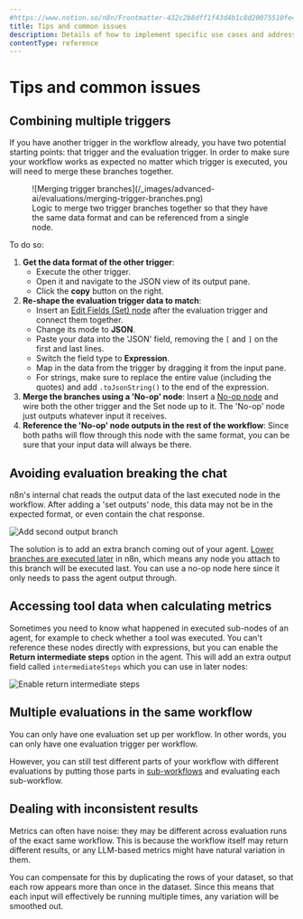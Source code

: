 ```yaml
---
#https://www.notion.so/n8n/Frontmatter-432c2b8dff1f43d4b1c8d20075510fe4
title: Tips and common issues
description: Details of how to implement specific use cases and address common issues with workflow evaluations.
contentType: reference
---
```


# Tips and common issues

## Combining multiple triggers

If you have another trigger in the workflow already, you have two potential starting points: that trigger and the evaluation trigger. In order to make sure your workflow works as expected no matter which trigger is executed, you will need to merge these branches together.

<figure markdown="span">
![Merging trigger branches](/_images/advanced-ai/evaluations/merging-trigger-branches.png)
<figcaption>Logic to merge two trigger branches together so that they have the same data format and can be referenced from a single node.</figcaption>
</figure>

To do so:

1. **Get the data format of the other trigger**:
	* Execute the other trigger.
    * Open it and navigate to the JSON view of its output pane.
    * Click the **copy** button on the right.
2. **Re-shape the evaluation trigger data to match**:
    * Insert an [Edit Fields (Set) node](/integrations/builtin/core-nodes/n8n-nodes-base.set.md) after the evaluation trigger and connect them together.
    * Change its mode to **JSON**.
    * Paste your data into the 'JSON' field, removing the `[` and `]` on the first and last lines.
    * Switch the field type to **Expression**.
    * Map in the data from the trigger by dragging it from the input pane.
    * For strings, make sure to replace the entire value (including the quotes) and add `.toJsonString()` to the end of the expression.
3. **Merge the branches using a 'No-op' node**: Insert a [No-op node](/integrations/builtin/core-nodes/n8n-nodes-base.noop.md) and wire both the other trigger and the Set node up to it. The 'No-op' node just outputs whatever input it receives.
4. **Reference the 'No-op' node outputs in the rest of the workflow**: Since both paths will flow through this node with the same format, you can be sure that your input data will always be there.

## Avoiding evaluation breaking the chat

n8n's internal chat reads the output data of the last executed node in the workflow. After adding a 'set outputs' node, this data may not be in the expected format, or even contain the chat response.

![Add second output branch](/_images/advanced-ai/evaluations/add-second-output-branch.png)

The solution is to add an extra branch coming out of your agent. [Lower branches are executed later](/flow-logic/execution-order.md) in n8n, which means any node you attach to this branch will be executed last. You can use a no-op node here since it only needs to pass the agent output through.

## Accessing tool data when calculating metrics

Sometimes you need to know what happened in executed sub-nodes of an agent, for example to check whether a tool was executed. You can't reference these nodes directly with expressions, but you can enable the **Return intermediate steps** option in the agent. This will add an extra output field called `intermediateSteps` which you can use in later nodes:

![Enable return intermediate steps](/_images/advanced-ai/evaluations/enable-return-intermediate-steps.png)

## Multiple evaluations in the same workflow

You can only have one evaluation set up per workflow. In other words, you can only have one evaluation trigger per workflow.

However, you can still test different parts of your workflow with different evaluations by putting those parts in [sub-workflows](/flow-logic/subworkflows.md) and evaluating each sub-workflow.

## Dealing with inconsistent results

Metrics can often have noise: they may be different across evaluation runs of the exact same workflow. This is because the workflow itself may return different results, or any LLM-based metrics might have natural variation in them.

You can compensate for this by duplicating the rows of your dataset, so that each row appears more than once in the dataset. Since this means that each input will effectively be running multiple times, any variation will be smoothed out.
